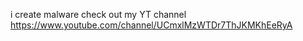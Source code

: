 i create malware check out my   YT channel 
https://www.youtube.com/channel/UCmxlMzWTDr7ThJKMKhEeRyA
